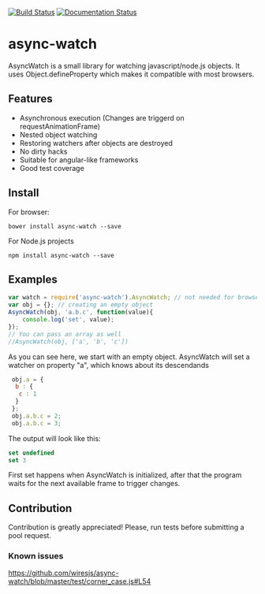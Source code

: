 [![Build Status](https://travis-ci.org/wiresjs/async-watch.svg?branch=master)](https://travis-ci.org/wiresjs/async-watch)
[![Documentation Status](https://readthedocs.org/projects/async-watch/badge/?version=latest)](http://async-watch.readthedocs.org/en/latest/?badge=latest)
  
# async-watch

AsyncWatch is a small library for watching javascript/node.js objects. It uses Object.defineProperty which makes it compatible with most browsers. 

## Features

 * Asynchronous execution (Changes are triggerd on requestAnimationFrame)
 * Nested object watching
 * Restoring watchers after objects are destroyed
 * No dirty hacks
 * Suitable for angular-like frameworks
 * Good test coverage
 
## Install

For browser:

    bower install async-watch --save
    
For Node.js projects
  
    npm install async-watch --save

## Examples

```js
var watch = require('async-watch').AsyncWatch; // not needed for browsers
var obj = {}; // creating an empty object
AsyncWatch(obj, 'a.b.c', function(value){
    console.log('set', value);
});
// You can pass an array as well
//AsyncWatch(obj, ['a', 'b', 'c'])
```
 
 As you can see here, we start with an empty object. AsyncWatch will set a watcher on property "a", which knows about its descendands
 
 ```js
  obj.a = {
   b : {
    c : 1
   }
  };
  obj.a.b.c = 2;
  obj.a.b.c = 3;
 ```
 
 The output will look like this:
 
 ```js 
 set undefined
 set 3
 ```
 
First set happens when AsyncWatch is initialized, after that the program waits for the next available frame to trigger changes.
 
 
## Contribution
 Contribution is greatly appreciated! Please, run tests before submitting a pool request.  
 
### Known issues
 https://github.com/wiresjs/async-watch/blob/master/test/corner_case.js#L54
 
 
 

